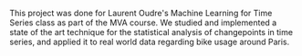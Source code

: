
This project was done for Laurent Oudre's Machine Learning for Time Series class as part of the MVA course. We studied and implemented a state of the art technique for the statistical analysis of changepoints in time series, and applied it to real world data regarding bike usage around Paris.